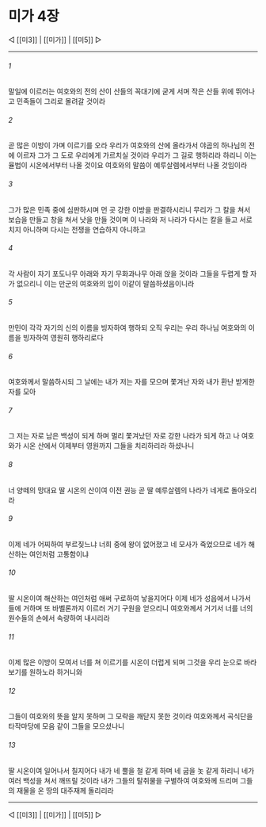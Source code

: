 ﻿# 미가 4장

◁ [[미3]] | [[미가]] | [[미5]] ▷
***

###### 1
말일에 이르러는 여호와의 전의 산이 산들의 꼭대기에 굳게 서며 작은 산들 위에 뛰어나고 민족들이 그리로 몰려갈 것이라

###### 2
곧 많은 이방이 가며 이르기를 오라 우리가 여호와의 산에 올라가서 야곱의 하나님의 전에 이르자 그가 그 도로 우리에게 가르치실 것이라 우리가 그 길로 행하리라 하리니 이는 율법이 시온에서부터 나올 것이요 여호와의 말씀이 예루살렘에서부터 나올 것임이라

###### 3
그가 많은 민족 중에 심판하시며 먼 곳 강한 이방을 판결하시리니 무리가 그 칼을 쳐서 보습을 만들고 창을 쳐서 낫을 만들 것이며 이 나라와 저 나라가 다시는 칼을 들고 서로 치지 아니하며 다시는 전쟁을 연습하지 아니하고

###### 4
각 사람이 자기 포도나무 아래와 자기 무화과나무 아래 앉을 것이라 그들을 두렵게 할 자가 없으리니 이는 만군의 여호와의 입이 이같이 말씀하셨음이니라

###### 5
만민이 각각 자기의 신의 이름을 빙자하여 행하되 오직 우리는 우리 하나님 여호와의 이름을 빙자하여 영원히 행하리로다

###### 6
여호와께서 말씀하시되 그 날에는 내가 저는 자를 모으며 쫓겨난 자와 내가 환난 받게한 자를 모아

###### 7
그 저는 자로 남은 백성이 되게 하며 멀리 쫓겨났던 자로 강한 나라가 되게 하고 나 여호와가 시온 산에서 이제부터 영원까지 그들을 치리하리라 하셨나니

###### 8
너 양떼의 망대요 딸 시온의 산이여 이전 권능 곧 딸 예루살렘의 나라가 네게로 돌아오리라

###### 9
이제 네가 어찌하여 부르짖느냐 너희 중에 왕이 없어졌고 네 모사가 죽었으므로 네가 해산하는 여인처럼 고통함이냐

###### 10
딸 시온이여 해산하는 여인처럼 애써 구로하여 낳을지어다 이제 네가 성읍에서 나가서 들에 거하며 또 바벨론까지 이르러 거기 구원을 얻으리니 여호와께서 거기서 너를 너의 원수들의 손에서 속량하여 내시리라

###### 11
이제 많은 이방이 모여서 너를 쳐 이르기를 시온이 더럽게 되며 그것을 우리 눈으로 바라보기를 원하노라 하거니와

###### 12
그들이 여호와의 뜻을 알지 못하며 그 모략을 깨닫지 못한 것이라 여호와께서 곡식단을 타작마당에 모음 같이 그들을 모으셨나니

###### 13
딸 시온이여 일어나서 칠지어다 내가 네 뿔을 철 같게 하며 네 굽을 놋 같게 하리니 네가 여러 백성을 쳐서 깨뜨릴 것이라 내가 그들의 탈취물을 구별하여 여호와께 드리며 그들의 재물을 온 땅의 대주재께 돌리리라

***
◁ [[미3]] | [[미가]] | [[미5]] ▷